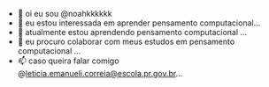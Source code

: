 - 👋 oi eu sou @noahkkkkkk
- 👀 eu estou interessada em aprender pensamento computacional...
- 🌱 atualmente estou aprendendo pensamento computacional ...
- 💞️ eu procuro colaborar com meus estudos em pensamento computacional ...
- 📫 caso queira falar comigo @leticia.emanueli.correia@escola.pr.gov.br...

<!---
noahkkkkkkkk/noahkkkkkkkk is a ✨ special ✨ repository because its `README.md` (this file) appears on your GitHub profile.
You can click the Preview link to take a look at your changes.
--->
